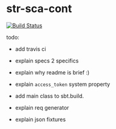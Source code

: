 # str-sca-cont

[![Build Status](https://travis-ci.org/grandbora/str-sca-cont.svg?branch=master)](https://travis-ci.org/grandbora/str-sca-cont)


todo:

* add travis ci

* explain specs 2 specifics

* explain why readme is brief :)

* explain `access_token` system property

* add main class to sbt.build.

* explain req generator

* explain json fixtures
